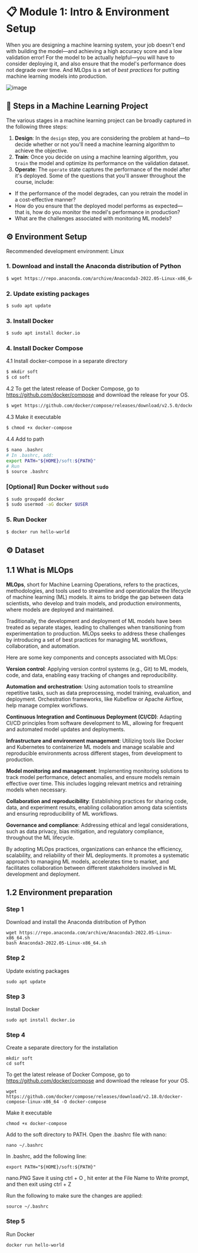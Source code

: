 # 📋 Module 1: Intro & Environment Setup

When you are designing a machine learning system, your job doesn't end with building the model—and achieving a high accuracy score and a low validation error! For the model to be actually helpful—you will have to consider deploying it, and also ensure that the model's performance does not degrade over time. And MLOps is a set of *best practices* for putting machine learning models into production.

![image](https://user-images.githubusercontent.com/47279635/168582280-52820583-d0bb-4b46-add4-b2fa4c09bc1b.png)

## 🎯 Steps in a Machine Learning Project
The various stages in a machine learning project can be broadly captured in the following three steps:
1. **Design**: In the `design` step, you are considering the problem at hand—to decide whether or not you'll need a machine learning algorithm to achieve the objective. 
2. **Train**: Once you decide on using a machine learning algorithm, you `train` the model and optimize its performance on the validation dataset.
3. **Operate**: The `operate` state captures the performance of the model after it's deployed. Some of the questions that you'll answer throughout the course, include:
  - If the performance of the model degrades, can you retrain the model in a cost-effective manner?
  - How do you ensure that the deployed model performs as expected—that is, how do you monitor the model's performance in production?
  - What are the challenges associated with monitoring ML models?

## ⚙ Environment Setup

Recommended development environment: Linux

### 1. Download and install the Anaconda distribution of Python
```sh
$ wget https://repo.anaconda.com/archive/Anaconda3-2022.05-Linux-x86_64.sh

```

### 2. Update existing packages
```sh
$ sudo apt update
```
### 3. Install Docker
```sh
$ sudo apt install docker.io
```

### 4. Install Docker Compose

4.1 Install docker-compose in a separate directory
```sh
$ mkdir soft
$ cd soft
```

4.2 To get the latest release of Docker Compose, go to https://github.com/docker/compose and download the release for your OS.

```sh
$ wget https://github.com/docker/compose/releases/download/v2.5.0/docker-compose-linux-x86_64 -O docker-compose
```
4.3 Make it executable
```sh
$ chmod +x docker-compose
```
4.4 Add to path
```sh
$ nano .bashrc
# In .bashrc, add:
export PATH="${HOME}/soft:${PATH}"
# Run
$ source .bashrc
```

### [Optional] Run Docker without `sudo`
```sh
$ sudo groupadd docker
$ sudo usermod -aG docker $USER
```
### 5. Run Docker
```sh
$ docker run hello-world
```

## ⚙ Dataset

## 1.1 What is MLOps

**MLOps**, short for Machine Learning Operations, refers to the practices, methodologies, and tools used to streamline and operationalize the lifecycle of machine learning (ML) models. It aims to bridge the gap between data scientists, who develop and train models, and production environments, where models are deployed and maintained.

Traditionally, the development and deployment of ML models have been treated as separate stages, leading to challenges when transitioning from experimentation to production. MLOps seeks to address these challenges by introducing a set of best practices for managing ML workflows, collaboration, and automation.

Here are some key components and concepts associated with MLOps:

**Version control**: Applying version control systems (e.g., Git) to ML models, code, and data, enabling easy tracking of changes and reproducibility.

**Automation and orchestration**: Using automation tools to streamline repetitive tasks, such as data preprocessing, model training, evaluation, and deployment. Orchestration frameworks, like Kubeflow or Apache Airflow, help manage complex workflows.

**Continuous Integration and Continuous Deployment (CI/CD)**: Adapting CI/CD principles from software development to ML, allowing for frequent and automated model updates and deployments.

**Infrastructure and environment management**: Utilizing tools like Docker and Kubernetes to containerize ML models and manage scalable and reproducible environments across different stages, from development to production.

**Model monitoring and management**: Implementing monitoring solutions to track model performance, detect anomalies, and ensure models remain effective over time. This includes logging relevant metrics and retraining models when necessary.

**Collaboration and reproducibility**: Establishing practices for sharing code, data, and experiment results, enabling collaboration among data scientists and ensuring reproducibility of ML workflows.

**Governance and compliance**: Addressing ethical and legal considerations, such as data privacy, bias mitigation, and regulatory compliance, throughout the ML lifecycle.

By adopting MLOps practices, organizations can enhance the efficiency, scalability, and reliability of their ML deployments. It promotes a systematic approach to managing ML models, accelerates time to market, and facilitates collaboration between different stakeholders involved in ML development and deployment.

## 1.2 Environment preparation


### Step 1
Download and install the Anaconda distribution of Python
```
wget https://repo.anaconda.com/archive/Anaconda3-2022.05-Linux-x86_64.sh
bash Anaconda3-2022.05-Linux-x86_64.sh
```
### Step 2
Update existing packages
```
sudo apt update
```
### Step 3
Install Docker
```
sudo apt install docker.io
```
### Step 4
Create a separate directory for the installation
```
mkdir soft
cd soft
```
To get the latest release of Docker Compose, go to https://github.com/docker/compose and download the release for your OS.
```
wget https://github.com/docker/compose/releases/download/v2.18.0/docker-compose-linux-x86_64 -O docker-compose
```
Make it executable
```
chmod +x docker-compose
```
Add to the soft directory to PATH. Open the .bashrc file with nano:
```
nano ~/.bashrc
```
In .bashrc, add the following line:
```
export PATH="${HOME}/soft:${PATH}"
```

nano.PNG
Save it using ctrl + O , hit enter at the File Name to Write prompt, and then exit using ctrl + Z

Run the following to make sure the changes are applied:
```
source ~/.bashrc
```
### Step 5
Run Docker
```
docker run hello-world
```
